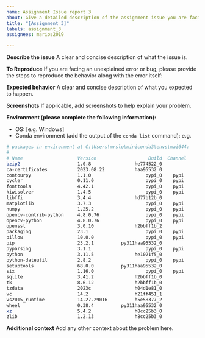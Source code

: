 ```yaml
---
name: Assignment Issue report 3
about: Give a detailed description of the assignment issue you are facing
title: "[Assignment 3]"
labels: assignment_3
assignees: marios2019

---
```


**Describe the issue**
A clear and concise description of what the issue is.

**To Reproduce**
If you are facing an unexplained error or bug, please provide the steps to reproduce the behavior along with the error itself:

**Expected behavior**
A clear and concise description of what you expected to happen.

**Screenshots**
If applicable, add screenshots to help explain your problem.

**Environment (please complete the following information):**
 - OS: [e.g. Windows]
 - Conda environment (add the output of the `conda list` command): e.g.

```bash
# packages in environment at C:\Users\mrslo\miniconda3\envs\mai644:
#
# Name                    Version                   Build  Channel
bzip2                     1.0.8                he774522_0
ca-certificates           2023.08.22           haa95532_0
contourpy                 1.1.0                    pypi_0    pypi
cycler                    0.11.0                   pypi_0    pypi
fonttools                 4.42.1                   pypi_0    pypi
kiwisolver                1.4.5                    pypi_0    pypi
libffi                    3.4.4                hd77b12b_0
matplotlib                3.7.3                    pypi_0    pypi
numpy                     1.25.2                   pypi_0    pypi
opencv-contrib-python     4.8.0.76                 pypi_0    pypi
opencv-python             4.8.0.76                 pypi_0    pypi
openssl                   3.0.10               h2bbff1b_2
packaging                 23.1                     pypi_0    pypi
pillow                    10.0.0                   pypi_0    pypi
pip                       23.2.1          py311haa95532_0
pyparsing                 3.1.1                    pypi_0    pypi
python                    3.11.5               he1021f5_0
python-dateutil           2.8.2                    pypi_0    pypi
setuptools                68.0.0          py311haa95532_0
six                       1.16.0                   pypi_0    pypi
sqlite                    3.41.2               h2bbff1b_0
tk                        8.6.12               h2bbff1b_0
tzdata                    2023c                h04d1e81_0
vc                        14.2                 h21ff451_1
vs2015_runtime            14.27.29016          h5e58377_2
wheel                     0.38.4          py311haa95532_0
xz                        5.4.2                h8cc25b3_0
zlib                      1.2.13               h8cc25b3_0
```

**Additional context**
Add any other context about the problem here.
